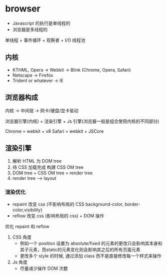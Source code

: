 # browser

- Javascript 的执行是单线程的
- 浏览器是多线程的

单线程 + 事件循环 + 观察者 + I/O 线程池

## 内核

- KTHML, Opera -> Webkit -> Blink (Chrome, Opera, Safari)
- Netscape -> Firefox
- Trident or whatever -> IE

## 浏览器构成

内核 -> 中间层 -> 网卡/硬盘/显卡驱动

浏览器引擎(内核) = 渲染引擎 + Js 引擎(浏览器一般是组合使用内核的不同部分)

Chrome = webkit + v8
Safari = webkit + JSCore

## 渲染引擎

1. 解析 HTML 为 DOM tree
2. 待 CSS 加载完成 构建 CSS OM tree
3. DOM tree + CSS OM tree = render tree
4. render tree --> layout

### 渲染优化

- repaint 改变 css (不影响布局的 CSS background-color, border-color,visibility)
- reflow  改变 css (影响布局的 css) + DOM 操作

优化 repaint 和 reflow

1. CSS 角度
   - 例如一个 position 设置为 absolute/fixed 的元素的更改只会影响其本身和其子元素，而static的元素变化则会影响其之后的所有页面元素
   - 更改多个 style 的时候, 通过添加 class 而不是直接修改每一个样式来操作
2. Js 角度
   - 尽量减少操作 DOM 次数
